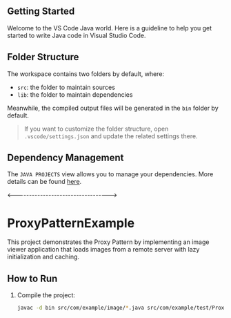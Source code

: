 ## Getting Started

Welcome to the VS Code Java world. Here is a guideline to help you get started to write Java code in Visual Studio Code.

## Folder Structure

The workspace contains two folders by default, where:

- `src`: the folder to maintain sources
- `lib`: the folder to maintain dependencies

Meanwhile, the compiled output files will be generated in the `bin` folder by default.

> If you want to customize the folder structure, open `.vscode/settings.json` and update the related settings there.

## Dependency Management

The `JAVA PROJECTS` view allows you to manage your dependencies. More details can be found [here](https://github.com/microsoft/vscode-java-dependency#manage-dependencies).


<---------------------------------->


# ProxyPatternExample

This project demonstrates the Proxy Pattern by implementing an image viewer application that loads images from a remote server with lazy initialization and caching.

## How to Run

1. Compile the project:

   ```bash
   javac -d bin src/com/example/image/*.java src/com/example/test/ProxyPatternTest.java

